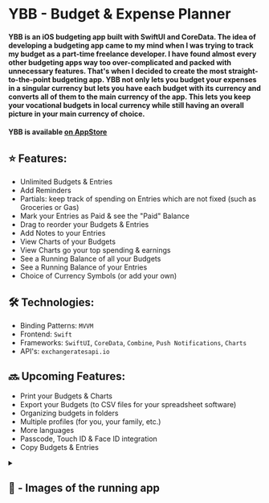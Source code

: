 # YBB - Budget & Expense Planner

#### YBB is an iOS budgeting app built with SwiftUI and CoreData. The idea of developing a budgeting app came to my mind when I was trying to track my budget as a part-time freelance developer. I have found almost every other budgeting apps way too over-complicated and packed with unnecessary features. That's when I decided to create the most straight-to-the-point budgeting app. YBB not only lets you budget your expenses in a singular currency but lets you have each budget with its currency and converts all of them to the main currency of the app. This lets you  keep your vocational budgets in local currency while still having an overall picture in your main currency of choice.

#### YBB is available [on AppStore](https://apps.apple.com/us/app/ybb-budget-expense-planner/id6467672552)

## ⭐️ Features:

- Unlimited Budgets & Entries
- Add Reminders
- Partials: keep track of spending on Entries which are not fixed (such as Groceries or Gas)
- Mark your Entries as Paid & see the "Paid" Balance
- Drag to reorder your Budgets & Entries
- Add Notes to your Entries
- View Charts of your Budgets
- View Charts go your top spending & earnings
- See a Running Balance of all your Budgets
- See a Running Balance of your Entries
- Choice of Currency Symbols (or add your own)

## 🛠️ Technologies:

- Binding Patterns: `MVVM`
- Frontend: `Swift`
- Frameworks: `SwiftUI`, `CoreData`, `Combine`, `Push Notifications`, `Charts`
- API's: `exchangeratesapi.io`

## 🔜 Upcoming Features:

- Print your Budgets & Charts
- Export your Budgets (to CSV files for your spreadsheet software)
- Organizing budgets in folders
- Multiple profiles (for you, your family, etc.)
- More languages
- Passcode, Touch ID & Face ID integration
- Copy Budgets & Entries

<details>
<summary>
  
  ## 📸 - Images of the running app
  
</summary>

<p align="center">
<img src=https://github.com/AisultanAskarov/YBB-Budget-Expense-Planner/assets/36818367/c1322976-67df-41c0-b8ae-ea72fb8a50ff>
</p>

<p align="center">
<img src=https://github.com/AisultanAskarov/YBB-Budget-Expense-Planner/assets/36818367/325067c1-5eb3-4846-91c6-0aa64e3336fb>
</p>

<p align="center">
<img src=https://github.com/AisultanAskarov/YBB-Budget-Expense-Planner/assets/36818367/cccc3128-fd1a-4862-96a1-7459d94c00ea>
</p>

<p align="center">
<img src=https://github.com/AisultanAskarov/YBB-Budget-Expense-Planner/assets/36818367/bf2dd6d9-117e-4666-8508-f9edfa8f3ad1>
</p>

<p align="center">
<img src=https://github.com/AisultanAskarov/YBB-Budget-Expense-Planner/assets/36818367/ccb9668e-ce38-487e-81ef-84d934c434db>
</p>

</details>
